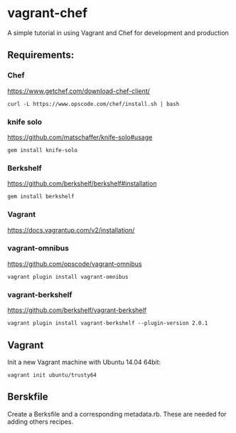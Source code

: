 vagrant-chef
============

A simple tutorial in using Vagrant and Chef for development and production

## Requirements:

### Chef
https://www.getchef.com/download-chef-client/
```
curl -L https://www.opscode.com/chef/install.sh | bash
```

### knife solo
https://github.com/matschaffer/knife-solo#usage
```
gem install knife-solo
```

### Berkshelf
https://github.com/berkshelf/berkshelf#installation
```
gem install berkshelf
```

### Vagrant
https://docs.vagrantup.com/v2/installation/

### vagrant-omnibus
https://github.com/opscode/vagrant-omnibus
```
vagrant plugin install vagrant-omnibus
```

### vagrant-berkshelf
https://github.com/berkshelf/vagrant-berkshelf
```
vagrant plugin install vagrant-berkshelf --plugin-version 2.0.1
```

## Vagrant

Init a new Vagrant machine with Ubuntu 14.04 64bit:
```
vagrant init ubuntu/trusty64
```

## Berskfile

Create a Berksfile and a corresponding metadata.rb.
These are needed for adding others recipes.

